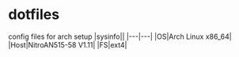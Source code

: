 # dotfiles

config files for arch setup
|sysinfo||
|---|---|
|OS|Arch Linux x86_64|
|Host|NitroAN515-58 V1.11|
|FS|ext4|
